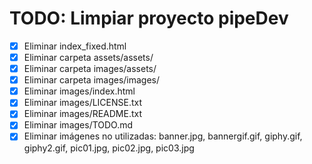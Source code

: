 # TODO: Limpiar proyecto pipeDev

- [x] Eliminar index_fixed.html
- [x] Eliminar carpeta assets/assets/
- [x] Eliminar carpeta images/assets/
- [x] Eliminar carpeta images/images/
- [x] Eliminar images/index.html
- [x] Eliminar images/LICENSE.txt
- [x] Eliminar images/README.txt
- [x] Eliminar images/TODO.md
- [x] Eliminar imágenes no utilizadas: banner.jpg, bannergif.gif, giphy.gif, giphy2.gif, pic01.jpg, pic02.jpg, pic03.jpg
